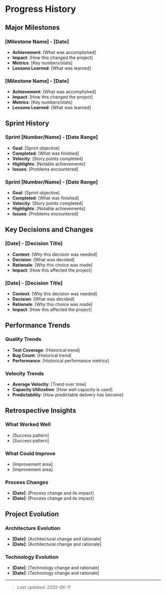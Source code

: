 # Progress History

## Major Milestones

### [Milestone Name] - [Date]

- **Achievement**: [What was accomplished]
- **Impact**: [How this changed the project]
- **Metrics**: [Key numbers/stats]
- **Lessons Learned**: [What was learned]

### [Milestone Name] - [Date]

- **Achievement**: [What was accomplished]
- **Impact**: [How this changed the project]
- **Metrics**: [Key numbers/stats]
- **Lessons Learned**: [What was learned]

## Sprint History

### Sprint [Number/Name] - [Date Range]

- **Goal**: [Sprint objective]
- **Completed**: [What was finished]
- **Velocity**: [Story points completed]
- **Highlights**: [Notable achievements]
- **Issues**: [Problems encountered]

### Sprint [Number/Name] - [Date Range]

- **Goal**: [Sprint objective]
- **Completed**: [What was finished]
- **Velocity**: [Story points completed]
- **Highlights**: [Notable achievements]
- **Issues**: [Problems encountered]

## Key Decisions and Changes

### [Date] - [Decision Title]

- **Context**: [Why this decision was needed]
- **Decision**: [What was decided]
- **Rationale**: [Why this choice was made]
- **Impact**: [How this affected the project]

### [Date] - [Decision Title]

- **Context**: [Why this decision was needed]
- **Decision**: [What was decided]
- **Rationale**: [Why this choice was made]
- **Impact**: [How this affected the project]

## Performance Trends

### Quality Trends

- **Test Coverage**: [Historical trend]
- **Bug Count**: [Historical trend]
- **Performance**: [Historical performance metrics]

### Velocity Trends

- **Average Velocity**: [Trend over time]
- **Capacity Utilization**: [How well capacity is used]
- **Predictability**: [How predictable delivery has become]

## Retrospective Insights

### What Worked Well

- [Success pattern]
- [Success pattern]

### What Could Improve

- [Improvement area]
- [Improvement area]

### Process Changes

- **[Date]**: [Process change and its impact]
- **[Date]**: [Process change and its impact]

## Project Evolution

### Architecture Evolution

- **[Date]**: [Architectural change and rationale]
- **[Date]**: [Architectural change and rationale]

### Technology Evolution

- **[Date]**: [Technology change and rationale]
- **[Date]**: [Technology change and rationale]

---
> *Last updated: 2025-06-11*
